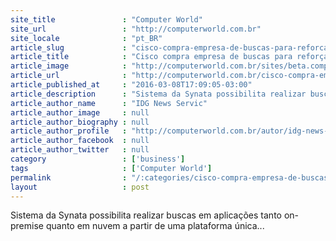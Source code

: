 ```yaml
---
site_title               : "Computer World"
site_url                 : "http://computerworld.com.br"
site_locale              : "pt_BR"
article_slug             : "cisco-compra-empresa-de-buscas-para-reforcar-o-spark"
article_title            : "Cisco compra empresa de buscas para reforçar o Spark"
article_image            : "http://computerworld.com.br/sites/beta.computerworld.com.br/files/news_articles/colaboracao_redes_sociais.jpg"
article_url              : "http://computerworld.com.br/cisco-compra-empresa-de-buscas-para-reforcar-o-spark"
article_published_at     : "2016-03-08T17:09:05-03:00"
article_description      : "Sistema da Synata possibilita realizar buscas em aplicações tanto on-premise quanto em nuvem a partir de uma plataforma única..."
article_author_name      : "IDG News Servic"
article_author_image     : null
article_author_biography : null
article_author_profile   : "http://computerworld.com.br/autor/idg-news-service"
article_author_facebook  : null
article_author_twitter   : null
category                 : ['business']
tags                     : ['Computer World']
permalink                : "/:categories/cisco-compra-empresa-de-buscas-para-reforcar-o-spark/"
layout                   : post
---
```


Sistema da Synata possibilita realizar buscas em aplicações tanto on-premise quanto em nuvem a partir de uma plataforma única...
